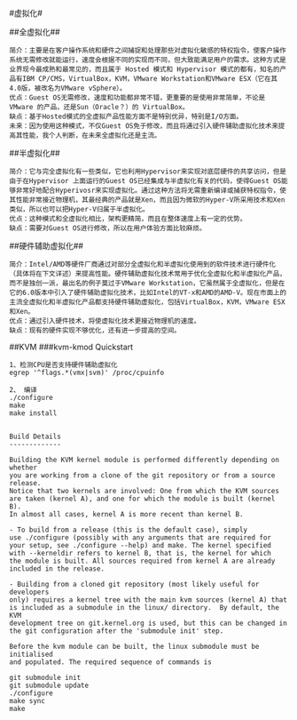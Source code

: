 #虚拟化#

##全虚拟化##

    简介：主要是在客户操作系统和硬件之间捕捉和处理那些对虚拟化敏感的特权指令，使客户操作系统无需修改就能运行，速度会根据不同的实现而不同，但大致能满足用户的需求。这种方式是业界现今最成熟和最常见的，而且属于 Hosted 模式和 Hypervisor 模式的都有，知名的产品有IBM CP/CMS，VirtualBox，KVM，VMware Workstation和VMware ESX（它在其4.0版，被改名为VMware vSphere）。
    优点：Guest OS无需修改，速度和功能都非常不错，更重要的是使用非常简单，不论是 VMware 的产品，还是Sun（Oracle？）的 VirtualBox。
    缺点：基于Hosted模式的全虚拟产品性能方面不是特别优异，特别是I/O方面。
    未来：因为使用这种模式，不仅Guest OS免于修改，而且将通过引入硬件辅助虚拟化技术来提高其性能，我个人判断，在未来全虚拟化还是主流。

##半虚拟化##

    简介：它与完全虚拟化有一些类似，它也利用Hypervisor来实现对底层硬件的共享访问，但是由于在Hypervisor 上面运行的Guest OS已经集成与半虚拟化有关的代码，使得Guest OS能够非常好地配合Hyperivosr来实现虚拟化。通过这种方法将无需重新编译或捕获特权指令，使其性能非常接近物理机，其最经典的产品就是Xen，而且因为微软的Hyper-V所采用技术和Xen类似，所以也可以把Hyper-V归属于半虚拟化。
    优点：这种模式和全虚拟化相比，架构更精简，而且在整体速度上有一定的优势。
    缺点：需要对Guest OS进行修改，所以在用户体验方面比较麻烦。


##硬件辅助虚拟化##

    简介：Intel/AMD等硬件厂商通过对部分全虚拟化和半虚拟化使用到的软件技术进行硬件化（具体将在下文详述）来提高性能。硬件辅助虚拟化技术常用于优化全虚拟化和半虚拟化产品，而不是独创一派，最出名的例子莫过于VMware Workstation，它虽然属于全虚拟化，但是在它的6.0版本中引入了硬件辅助虚拟化技术，比如Intel的VT-x和AMD的AMD-V。现在市面上的主流全虚拟化和半虚拟化产品都支持硬件辅助虚拟化，包括VirtualBox，KVM，VMware ESX和Xen。
    优点：通过引入硬件技术，将使虚拟化技术更接近物理机的速度。
    缺点：现有的硬件实现不够优化，还有进一步提高的空间。


##KVM
###kvm-kmod Quickstart

    1、检测CPU是否支持硬件辅助虚拟化
    egrep '^flags.*(vmx|svm)' /proc/cpuinfo
    
    2、 编译  
    ./configure
    make
    make install
    
    
    Build Details
    -------------
    
    Building the KVM kernel module is performed differently depending on whether
    you are working from a clone of the git repository or from a source release.
    Notice that two kernels are involved: One from which the KVM sources
    are taken (kernel A), and one for which the module is built (kernel B).
    In almost all cases, kernel A is more recent than kernel B.
    
    - To build from a release (this is the default case), simply
    use ./configure (possibly with any arguments that are required for
    your setup, see ./configure --help) and make. The kernel specified
    with --kerneldir refers to kernel B, that is, the kernel for which
    the module is built. All sources required from kernel A are already
    included in the release.
    
    - Building from a cloned git repository (most likely useful for developers
    only) requires a kernel tree with the main kvm sources (kernel A) that
    is included as a submodule in the linux/ directory.  By default, the KVM
    development tree on git.kernel.org is used, but this can be changed in
    the git configuration after the 'submodule init' step.
    
    Before the kvm module can be built, the linux submodule must be initialised
    and populated. The required sequence of commands is
    
    git submodule init
    git submodule update
    ./configure
    make sync
    make
    
